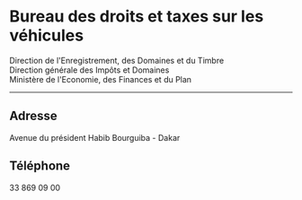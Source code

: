 # Bureau des droits et taxes sur les véhicules

Direction de l'Enregistrement, des Domaines et du Timbre  
Direction générale des Impôts et Domaines  
Ministère de l'Economie, des Finances et du Plan  

----------------------------------------------------------------------------------------------------------------------------------------------------------

**Adresse**
-----------

Avenue du président Habib Bourguiba - Dakar

**Téléphone**
-------------

33 869 09 00
